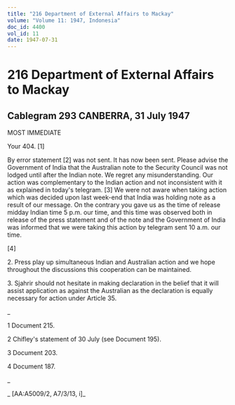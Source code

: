 ```yaml
---
title: "216 Department of External Affairs to Mackay"
volume: "Volume 11: 1947, Indonesia"
doc_id: 4400
vol_id: 11
date: 1947-07-31
---
```


# 216 Department of External Affairs to Mackay

## Cablegram 293 CANBERRA, 31 July 1947

MOST IMMEDIATE

Your 404. [1]

By error statement [2] was not sent. It has now been sent. Please advise the Government of India that the Australian note to the Security Council was not lodged until after the Indian note. We regret any misunderstanding. Our action was complementary to the Indian action and not inconsistent with it as explained in today's telegram. [3] We were not aware when taking action which was decided upon last week-end that India was holding note as a result of our message. On the contrary you gave us as the time of release midday Indian time 5 p.m. our time, and this time was observed both in release of the press statement and of the note and the Government of India was informed that we were taking this action by telegram sent 10 a.m. our time.

[4]

2\. Press play up simultaneous Indian and Australian action and we hope throughout the discussions this cooperation can be maintained.

3\. Sjahrir should not hesitate in making declaration in the belief that it will assist application as against the Australian as the declaration is equally necessary for action under Article 35.

_

1 Document 215.

2 Chifley's statement of 30 July (see Document 195).

3 Document 203.

4 Document 187.

_

_ [AA:A5009/2, A7/3/13, i]_
